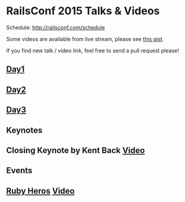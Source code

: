 # RailsConf 2015 Talks & Videos

Schedule: http://railsconf.com/schedule

Some videos are available from live stream, please see [this gist](https://gist.github.com/seapy/8bc4e8a667578de8dffb).

If you find new talk / video link, feel free to send a pull request please!

## [Day1](/day1.md)

## [Day2](/day2.md)

## [Day3](/day3.md)

## Keynotes

## Closing Keynote by Kent Back [Video](http://confreaks.tv/videos/railsconf2015-closing-keynote)

## Events

## [Ruby Heros](https://speakerdeck.com/olivierlacan/ruby-heroes-2015) [Video](#)
